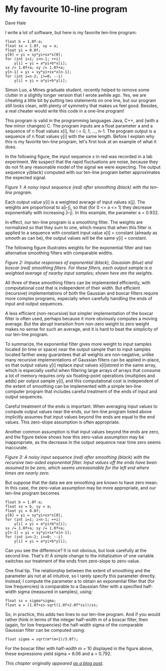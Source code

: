 # My favourite 10-line program

Dave Hale

I write a lot of software, but here is my favorite ten-line program:

    float b = 1.0f-a;
    float sx = 1.0f, sy = a;
    float yi = 0.0f;
    y[0] = yi = sy*yi+sx*x[0];
    for (int i=1; i<n-1; ++i)
        y[i] = yi = a*yi+b*x[i];
    sx /= 1.0f+a; sy /= 1.0f+a;
    y[n-1] = yi = sy*yi+sx*x[n-1];
    for (int i=n-2; i>=0; --i)
        y[i] = yi = a*yi+b*y[i]; 

Simon Luo, a Mines graduate student, recently helped to remove some clutter in a slightly longer version that I wrote awhile ago. Yes, we are cheating a little bit by putting two statements on one line, but our program still looks clean, with plenty of symmetry that makes us feel good. Besides, a real cheater would write this code in a one-line program!

This program is valid in the programming languages Java, C++, and (with a few minor changes) C. The program inputs are a float parameter a and a sequence of n float values x[i], for i = 0, 1, ..., n-1. The program output is a sequence of n float values y[i] with the same length. Before I explain why this is my favorite ten-line program, let's first look at an example of what it does.

In the following figure, the input sequence x in red was recorded in a lab experiment. We suspect that the rapid fluctuations are noise, because they do not fit any reasonable model of the signal we were expecting. The output sequence y(black) computed with our ten-line program better approximates the expected signal.

_Figure 1: A noisy input sequence (red) after smoothing (black) with the ten-line program._

Each output value y[i] is a weighted average of input values x[j]. The weights are proportional to a|i-j|, so that (for 0 <= a <= 1) they decrease exponentially with increasing |i-j|. In this example, the parameter a = 0.932.

In effect, our ten-line program is a smoothing filter. The weights are normalized so that they sum to one, which means that when this filter is applied to a sequence with constant input value x[i] = constant (already as smooth as can be), the output values will be the same y[i] = constant.

The following figure illustrates weights for the exponential filter and two alternative smoothing filters with comparable widths.

_Figure 2: Impulse responses of exponential (black), Gaussian (blue) and boxcar (red) smoothing filters. For these filters, each output sample is a weighted average of nearby input samples; shown here are the weights._

All three of these smoothing filters can be implemented efficiently, with computational cost that is independent of their width. But efficient (recursive) implementations of both the Gaussian and boxcar filters require more complex programs, especially when carefully handling the ends of input and output sequences.

A less efficient (non-recursive) but simpler implementation of the boxcar filter is often used, perhaps because it more obviously computes a moving average. But the abrupt transition from non-zero weight to zero weight makes no sense for such an average, and it is hard to beat the simplicity of our ten-line program.

To summarize, the exponential filter gives more weight to input samples located (in time or space) near the output sample than to input samples located farther away guarantees that all weights are non-negative, unlike many recursive implementations of Gaussian filters can be applied in-place, so that output values y[i] replace input values x[i]stored in the same array, which is especially useful when filtering large arrays of arrays that consume a lot of memory requires only six floating-point operations (multiplies and adds) per output sample y[i], and this computational cost is independent of the extent of smoothing can be implemented with a simple ten-line computer program that includes careful treatment of the ends of input and output sequences.

Careful treatment of the ends is important. When averaging input values to compute output values near the ends, our ten-line program listed above implicitly assumes that input values beyond the ends are equal to the end values. This zero-slope assumption is often appropriate.

Another common assumption is that input values beyond the ends are zero, and the figure below shows how this zero-value assumption may be inappropriate, as the decrease in the output sequence near time zero seems inaccurate.

_Figure 3: A noisy input sequence (red) after smoothing (black) with the recursive two-sided exponential filter. Input values off the ends have been assumed to be zero, which seems unreasonable for the left end where times are nearly zero._

But suppose that the data we are smoothing are known to have zero mean. In this case, the zero-value assumption may be more appropriate, and our ten-line program becomes

    float b = 1.0f-a;
    float sx = b, sy = a;
    float yi = 0.0f;
    y[0] = yi = sy*yi+sx*x[0];
    for (int i=1; i<n-1; ++i)
        y[i] = yi = a*yi+b*x[i];
    sx /= 1.0f+a; sy /= 1.0f+a;
    y[n-1] = yi = sy*yi+sx*x[n-1];
    for (int i=n-2; i>=0; --i)
        y[i] = yi = a*yi+b*y[i]; 

Can you see the difference? It is not obvious, but look carefully at the second line. That's it! A simple change to the initialization of one variable switches our treatment of the ends from zero-slope to zero-value.

One final tip. The relationship between the extent of smoothing and the parameter ais not at all intuitive, so I rarely specify this parameter directly. Instead, I compute the parameter a to obtain an exponential filter that (for low frequencies) is comparable to a Gaussian filter with a specified half-width sigma (measured in samples), using:

    float ss = sigma*sigma;
    float a = (1.0f+ss-sqrt(1.0f+2.0f*ss))/ss; 

So, in practice, this adds two lines to our ten-line program. And if you would rather think in terms of the integer half-width m of a boxcar filter, then (again, for low frequencies) the half-width sigma of the comparable Gaussian filter can be computed using:

    float sigma = sqrt(m*(m+1)/3.0f); 

For the boxcar filter with half-width m = 10 displayed in the figure above, these expressions yield sigma = 6.06 and a = 0.792.

_This chapter originally appeared [as a blog post](http://inside.mines.edu/~dhale/notebook.html#2012_08_13)._
